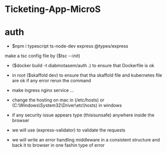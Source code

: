 # Ticketing-App-MicroS
# auth
- $npm i typescript ts-node-dev express @types/express

make a tsc config file by ($tsc --init)

- ($docker build -t diabmotasem/auth .) to ensure that Dockerfile is ok

- in root ($skaffold dev) to ensure that tha skaffold file and kubernetes file are ok
    if any error rerun the command


- make ingress nginx service ...
- change the hosting on mac in (/etc/hosts) or (C:\Windows\System32\Driver\etc\hosts) in windows
- if any security issue appears type (thisisunsafe) anywhere inside the browser


- we will use (express-validator) to validate the requests
- we will write an error handling middleware in a consistent structure and back it to browser in one fashin type of error

